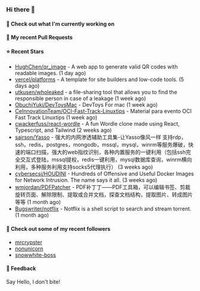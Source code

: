 ### Hi there 👋

#### 👷 Check out what I'm currently working on

#### 🔨 My recent Pull Requests


#### ⭐ Recent Stars

- [HughChen/qr_image](https://github.com/HughChen/qr_image) - A web app to generate valid QR codes with readable images. (1 day ago)
- [vercel/platforms](https://github.com/vercel/platforms) - A template for site builders and low-code tools. (5 days ago)
- [utkusen/wholeaked](https://github.com/utkusen/wholeaked) - a file-sharing tool that allows you to find the responsible person in case of a leakage (1 week ago)
- [ObuchiYuki/DevToysMac](https://github.com/ObuchiYuki/DevToysMac) - DevToys For mac (1 week ago)
- [CeInnovationTeam/OCI-Fast-Track-Linuxtips](https://github.com/CeInnovationTeam/OCI-Fast-Track-Linuxtips) - Material para evento OCI Fast Track Linuxtips (1 week ago)
- [cwackerfuss/react-wordle](https://github.com/cwackerfuss/react-wordle) - A fun Wordle clone made using React, Typescript, and Tailwind (2 weeks ago)
- [sairson/Yasso](https://github.com/sairson/Yasso) - 强大的内网渗透辅助工具集-让Yasso像风一样 支持rdp，ssh，redis，postgres，mongodb，mssql，mysql，winrm等服务爆破，快速的端口扫描，强大的web指纹识别，各种内置服务的一键利用（包括ssh完全交互式登陆，mssql提权，redis一键利用，mysql数据库查询，winrm横向利用，多种服务利用支持socks5代理执行） (3 weeks ago)
- [cybersecsi/HOUDINI](https://github.com/cybersecsi/HOUDINI) - Hundreds of Offensive and Useful Docker Images for Network Intrusion. The name says it all. (3 weeks ago)
- [wmjordan/PDFPatcher](https://github.com/wmjordan/PDFPatcher) - PDF补丁丁——PDF工具箱，可以编辑书签、剪裁旋转页面、解除限制、提取或合并文档，探查文档结构，提取图片、转成图片等等 (1 month ago)
- [Bugswriter/notflix](https://github.com/Bugswriter/notflix) - Notflix is a shell script to search and stream torrent. (1 month ago)

#### 👯 Check out some of my recent followers

- [mrcrypster](https://github.com/mrcrypster)
- [nonunicorn](https://github.com/nonunicorn)
- [snowwhite-boss](https://github.com/snowwhite-boss)

#### 💬 Feedback

Say Hello, I don't bite!